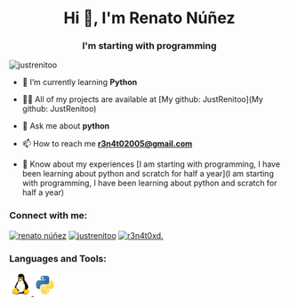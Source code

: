 <h1 align="center">Hi 👋, I'm Renato Núñez</h1>
<h3 align="center">I'm starting with programming</h3>

<p align="left"> <img src="https://komarev.com/ghpvc/?username=justrenitoo&label=Profile%20views&color=0e75b6&style=flat" alt="justrenitoo" /> </p>

- 🌱 I’m currently learning **Python**

- 👨‍💻 All of my projects are available at [My github: JustRenitoo](My github: JustRenitoo)

- 💬 Ask me about **python**

- 📫 How to reach me **r3n4t02005@gmail.com**

- 📄 Know about my experiences [I am starting with programming, I have been learning about python and scratch for half a year](I am starting with programming, I have been learning about python and scratch for half a year)

<h3 align="left">Connect with me:</h3>
<p align="left">
<a href="https://linkedin.com/in/renato núñez" target="blank"><img align="center" src="https://raw.githubusercontent.com/rahuldkjain/github-profile-readme-generator/master/src/images/icons/Social/linked-in-alt.svg" alt="renato núñez" height="30" width="40" /></a>
<a href="https://instagram.com/justrenitoo" target="blank"><img align="center" src="https://raw.githubusercontent.com/rahuldkjain/github-profile-readme-generator/master/src/images/icons/Social/instagram.svg" alt="justrenitoo" height="30" width="40" /></a>
<a href="https://discord.gg/r3n4t0xd." target="blank"><img align="center" src="https://raw.githubusercontent.com/rahuldkjain/github-profile-readme-generator/master/src/images/icons/Social/discord.svg" alt="r3n4t0xd." height="30" width="40" /></a>
</p>

<h3 align="left">Languages and Tools:</h3>
<p align="left"> <a href="https://www.linux.org/" target="_blank" rel="noreferrer"> <img src="https://raw.githubusercontent.com/devicons/devicon/master/icons/linux/linux-original.svg" alt="linux" width="40" height="40"/> </a> <a href="https://www.python.org" target="_blank" rel="noreferrer"> <img src="https://raw.githubusercontent.com/devicons/devicon/master/icons/python/python-original.svg" alt="python" width="40" height="40"/> </a> </p>
